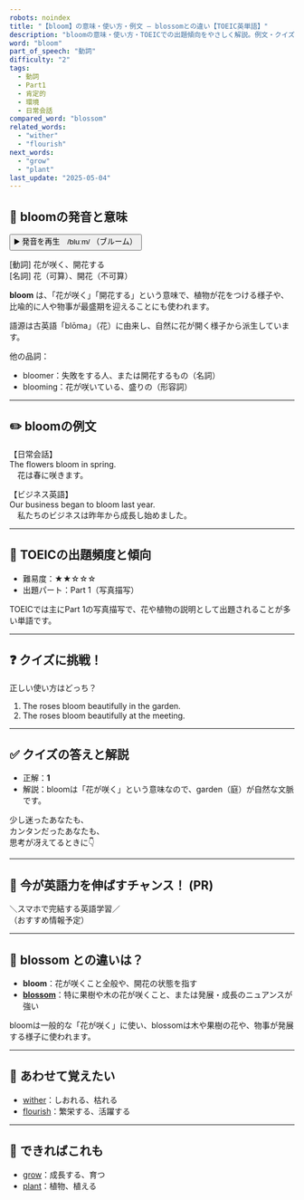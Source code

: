 ```yaml
---
robots: noindex
title: "【bloom】の意味・使い方・例文 ― blossomとの違い【TOEIC英単語】"
description: "bloomの意味・使い方・TOEICでの出題傾向をやさしく解説。例文・クイズ付きでblossomとの違いもわかりやすく学べます。"
word: "bloom"
part_of_speech: "動詞"
difficulty: "2"
tags:
  - 動詞
  - Part1
  - 肯定的
  - 環境
  - 日常会話
compared_word: "blossom"
related_words:
  - "wither"
  - "flourish"
next_words:
  - "grow"
  - "plant"
last_update: "2025-05-04"
---
```


## 🔰 bloomの発音と意味

<button class="play-audio" onclick="playTTS('bloom')">
  <span class="play-audio-main">
    ▶️ 発音を再生　/bluːm/
  </span>
  <span class="play-audio-sub">
    （ブルーム）
  </span>
</button>

[動詞] 花が咲く、開花する  
[名詞] 花（可算）、開花（不可算）

**bloom** は、「花が咲く」「開花する」という意味で、植物が花をつける様子や、比喩的に人や物事が最盛期を迎えることにも使われます。

語源は古英語「blōma」（花）に由来し、自然に花が開く様子から派生しています。

他の品詞：  
- bloomer：失敗をする人、または開花するもの（名詞）
- blooming：花が咲いている、盛りの（形容詞）

---

## ✏️ bloomの例文

【日常会話】  
The flowers bloom in spring.  
　花は春に咲きます。

【ビジネス英語】  
Our business began to bloom last year.  
　私たちのビジネスは昨年から成長し始めました。

---

## 🎯 TOEICの出題頻度と傾向

- 難易度：★★☆☆☆
- 出題パート：Part 1（写真描写）

TOEICでは主にPart 1の写真描写で、花や植物の説明として出題されることが多い単語です。

---

## ❓ クイズに挑戦！

正しい使い方はどっち？

1. The roses bloom beautifully in the garden.  
2. The roses bloom beautifully at the meeting.

---

## ✅ クイズの答えと解説

- 正解：**1**
- 解説：bloomは「花が咲く」という意味なので、garden（庭）が自然な文脈です。

少し迷ったあなたも、  
カンタンだったあなたも、  
思考が冴えてるときに👇️

---

## 🚀 今が英語力を伸ばすチャンス！ (PR)

<div class="info-center">
＼スマホで完結する英語学習／<br>  
（おすすめ情報予定）
</div>

---

## 🤔  blossom との違いは？

- **bloom**：花が咲くこと全般や、開花の状態を指す
- **[blossom](/word/blossom/)**：特に果樹や木の花が咲くこと、または発展・成長のニュアンスが強い

bloomは一般的な「花が咲く」に使い、blossomは木や果樹の花や、物事が発展する様子に使われます。

---

## 🧩 あわせて覚えたい

- [wither](/word/wither/)：しおれる、枯れる
- [flourish](/word/flourish/)：繁栄する、活躍する

---

## 📖 できればこれも

- [grow](/word/grow/)：成長する、育つ
- [plant](/word/plant/)：植物、植える

<!-- cvid: aid15_bid47 -->
